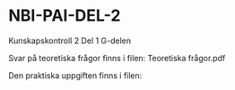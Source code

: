 # NBI-PAI-DEL-2

Kunskapskontroll 2 Del 1
G-delen

Svar på teoretiska frågor finns i filen: Teoretiska frågor.pdf

Den praktiska uppgiften finns i filen:

